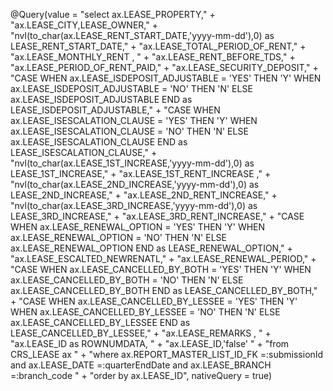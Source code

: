 @Query(value = "select ax.LEASE_PROPERTY," +
            "ax.LEASE_CITY,LEASE_OWNER," +
            "nvl(to_char(ax.LEASE_RENT_START_DATE,'yyyy-mm-dd'),0) as LEASE_RENT_START_DATE," +
            "ax.LEASE_TOTAL_PERIOD_OF_RENT," +
            "ax.LEASE_MONTHLY_RENT , " +
            "ax.LEASE_RENT_BEFORE_TDS," +
            "ax.LEASE_PERIOD_OF_RENT_PAID," +
            "ax.LEASE_SECURITY_DEPOSIT," +
            "CASE WHEN ax.LEASE_ISDEPOSIT_ADJUSTABLE = 'YES' THEN 'Y' WHEN ax.LEASE_ISDEPOSIT_ADJUSTABLE = 'NO' THEN 'N' ELSE ax.LEASE_ISDEPOSIT_ADJUSTABLE END as LEASE_ISDEPOSIT_ADJUSTABLE," +
            "CASE WHEN ax.LEASE_ISESCALATION_CLAUSE = 'YES' THEN 'Y' WHEN ax.LEASE_ISESCALATION_CLAUSE = 'NO' THEN 'N' ELSE ax.LEASE_ISESCALATION_CLAUSE END as LEASE_ISESCALATION_CLAUSE," +
            "nvl(to_char(ax.LEASE_1ST_INCREASE,'yyyy-mm-dd'),0) as LEASE_1ST_INCREASE," +
            "ax.LEASE_1ST_RENT_INCREASE ," +
            "nvl(to_char(ax.LEASE_2ND_INCREASE,'yyyy-mm-dd'),0) as LEASE_2ND_INCREASE," +
            "ax.LEASE_2ND_RENT_INCREASE," +
            "nvl(to_char(ax.LEASE_3RD_INCREASE,'yyyy-mm-dd'),0) as LEASE_3RD_INCREASE," +
            "ax.LEASE_3RD_RENT_INCREASE," +
            "CASE WHEN ax.LEASE_RENEWAL_OPTION = 'YES' THEN 'Y' WHEN ax.LEASE_RENEWAL_OPTION = 'NO' THEN 'N' ELSE ax.LEASE_RENEWAL_OPTION END as LEASE_RENEWAL_OPTION," +
            "ax.LEASE_ESCALTED_NEWRENATL," +
            "ax.LEASE_RENEWAL_PERIOD," +
            "CASE WHEN ax.LEASE_CANCELLED_BY_BOTH = 'YES' THEN 'Y' WHEN ax.LEASE_CANCELLED_BY_BOTH = 'NO' THEN 'N' ELSE ax.LEASE_CANCELLED_BY_BOTH END as LEASE_CANCELLED_BY_BOTH," +
            "CASE WHEN ax.LEASE_CANCELLED_BY_LESSEE = 'YES' THEN 'Y' WHEN ax.LEASE_CANCELLED_BY_LESSEE = 'NO' THEN 'N' ELSE ax.LEASE_CANCELLED_BY_LESSEE END as LEASE_CANCELLED_BY_LESSEE," +
            "ax.LEASE_REMARKS , " +
            "ax.LEASE_ID as ROWNUMDATA, " +
            "ax.LEASE_ID,'false' " +
            "from CRS_LEASE ax " +
            "where ax.REPORT_MASTER_LIST_ID_FK =:submissionId and ax.LEASE_DATE =:quarterEndDate and ax.LEASE_BRANCH =:branch_code " +
            "order by ax.LEASE_ID", 
            nativeQuery = true)